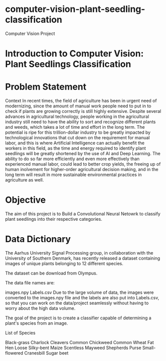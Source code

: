 # computer-vision-plant-seedling-classification
Computer Vision Project



# Introduction to Computer Vision: Plant Seedlings Classification
# Problem Statement
Context
In recent times, the field of agriculture has been in urgent need of modernizing, since the amount of manual work people need to put in to check if plants are growing correctly is still highly extensive. Despite several advances in agricultural technology, people working in the agricultural industry still need to have the ability to sort and recognize different plants and weeds, which takes a lot of time and effort in the long term. The potential is ripe for this trillion-dollar industry to be greatly impacted by technological innovations that cut down on the requirement for manual labor, and this is where Artificial Intelligence can actually benefit the workers in this field, as the time and energy required to identify plant seedlings will be greatly shortened by the use of AI and Deep Learning. The ability to do so far more efficiently and even more effectively than experienced manual labor, could lead to better crop yields, the freeing up of human inolvement for higher-order agricultural decision making, and in the long term will result in more sustainable environmental practices in agriculture as well.

# Objective
The aim of this project is to Build a Convolutional Neural Netowrk to classify plant seedlings into their respective categories.

# Data Dictionary
The Aarhus University Signal Processing group, in collaboration with the University of Southern Denmark, has recently released a dataset containing images of unique plants belonging to 12 different species.

The dataset can be download from Olympus.

The data file names are:

images.npy
Labels.csv
Due to the large volume of data, the images were converted to the images.npy file and the labels are also put into Labels.csv, so that you can work on the data/project seamlessly without having to worry about the high data volume.

The goal of the project is to create a classifier capable of determining a plant's species from an image.

List of Species

Black-grass
Charlock
Cleavers
Common Chickweed
Common Wheat
Fat Hen
Loose Silky-bent
Maize
Scentless Mayweed
Shepherds Purse
Small-flowered Cranesbill
Sugar beet
